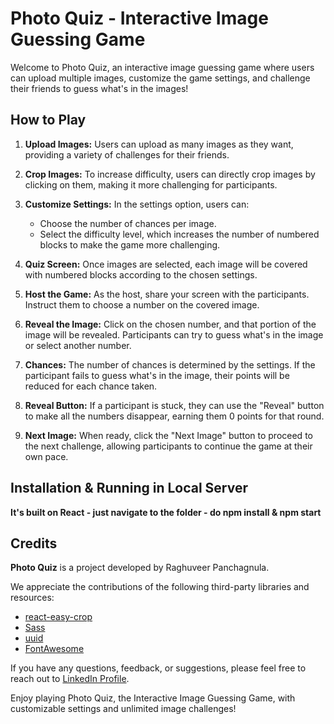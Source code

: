 # Photo Quiz - Interactive Image Guessing Game

Welcome to Photo Quiz, an interactive image guessing game where users can upload multiple images, customize the game settings, and challenge their friends to guess what's in the images!

## How to Play

1. **Upload Images:** Users can upload as many images as they want, providing a variety of challenges for their friends.

2. **Crop Images:** To increase difficulty, users can directly crop images by clicking on them, making it more challenging for participants.

3. **Customize Settings:** In the settings option, users can:

   - Choose the number of chances per image.
   - Select the difficulty level, which increases the number of numbered blocks to make the game more challenging.

4. **Quiz Screen:** Once images are selected, each image will be covered with numbered blocks according to the chosen settings.

5. **Host the Game:** As the host, share your screen with the participants. Instruct them to choose a number on the covered image.

6. **Reveal the Image:** Click on the chosen number, and that portion of the image will be revealed. Participants can try to guess what's in the image or select another number.

7. **Chances:** The number of chances is determined by the settings. If the participant fails to guess what's in the image, their points will be reduced for each chance taken.

8. **Reveal Button:** If a participant is stuck, they can use the "Reveal" button to make all the numbers disappear, earning them 0 points for that round.

9. **Next Image:** When ready, click the "Next Image" button to proceed to the next challenge, allowing participants to continue the game at their own pace.

## Installation & Running in Local Server

**It's built on React - just navigate to the folder - do npm install & npm start**

## Credits

**Photo Quiz** is a project developed by Raghuveer Panchagnula.

We appreciate the contributions of the following third-party libraries and resources:

- [react-easy-crop](https://github.com/ricardo-ch/react-easy-crop)
- [Sass](https://sass-lang.com/)
- [uuid](https://www.npmjs.com/package/uuid)
- [FontAwesome](https://fontawesome.com/)

If you have any questions, feedback, or suggestions, please feel free to reach out to [LinkedIn Profile](https://www.linkedin.com/in/raghuveer999/).

Enjoy playing Photo Quiz, the Interactive Image Guessing Game, with customizable settings and unlimited image challenges!
